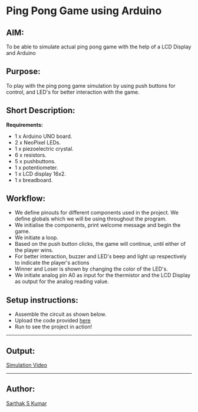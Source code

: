 # Ping Pong Game using Arduino

## AIM:

To be able to simulate actual ping pong game with the help of a LCD Display and Arduino

## Purpose:

To play with the ping pong game simulation by using push buttons for control, and LED's for better interaction with the game.

## Short Description:

**Requirements:**

- 1 x Arduino UNO board.
- 2 x NeoPixel LEDs.
- 1 x piezoelectric crystal.
- 6 x resistors.
- 5 x pushbuttons.
- 1 x potentiometer.
- 1 x LCD display 16x2.
- 1 x breadboard.

## Workflow:
- We define pinouts for different components used in the project. We define globals which we will be using throughout the program.
- We initialise the components, print welcome message and begin the game.
- We initiate a loop.
- Based on the push button clicks, the game will continue, until either of the player wins.
- For better interaction, buzzer and LED's beep and light up respectively to indicate the player's actions
- Winner and Loser is shown by changing the color of the LED's.
- We initiate analog pin A0 as input for the thermistor and the LCD Display as output for the analog reading value.
## Setup instructions:
- Assemble the circuit as shown below.
- Upload the code provided [here](https://github.com/SarthakSKumar/IoT-Spot/blob/8680f2de66d20703953bb2538c715a2169864f4e/Arduino/Ping%20Pong%20Game%20using%20Arduino/Ping_Pong_Game_Using_Arduino.ino)
- Run to see the project in action!
---

## Output:
[Simulation Video](https://github.com/SarthakSKumar/IoT-Spot/blob/f77d50741f02df59e13a02eef1def0a25c2baa98/Arduino/Ping%20Pong%20Game%20using%20Arduino/Images/ping_pong_game_using_arduino_simulation.mp4)

---

## Author:

[Sarthak S Kumar](https://github.com/SarthakSKumar)
